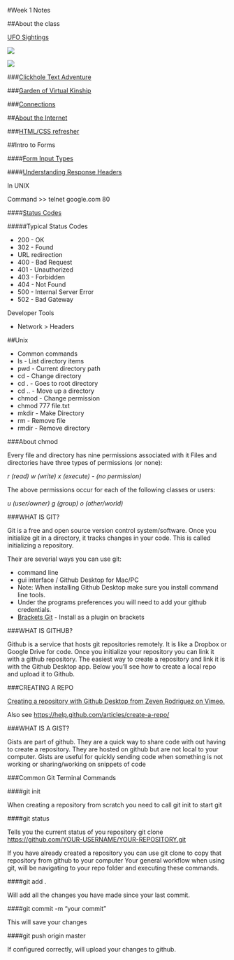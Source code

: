 #Week 1 Notes

##About the class

[UFO Sightings](https://www.behance.net/gallery/45901911/UFO-Sightings-in-last-10-yearsData-Vizualisation)

![](http://i.imgur.com/Wh2eWOp.png)

![](https://timothyks.files.wordpress.com/2016/12/boarderfixed-1900-2016-age-deaths-births.png?w=1684)

###[Clickhole Text Adventure](https://www.wired.com/2015/02/clickhole-skullshadow-island/)

###[Garden of Virtual Kinship](http://howlinwolves.com/projects/gardenofvirtualkinship.html)

###[Connections](http://howlinwolves.com/projects/connections.html)



##[About the Internet](https://github.com/zevenrodriguez/CIM593-693/blob/master/files/Intro%20to%20Web%20-%20Dynamic%20Data.pdf)

###[HTML/CSS refresher](https://github.com/zevenrodriguez/CIM593-693/tree/master/week1/examples/ResponsiveHtmlCss)

##Intro to Forms

####[Form Input Types](http://www.w3schools.com/html/html_form_input_types.asp)

####[Understanding Response Headers](http://learn.onemonth.com/understanding-http-basics)

In UNIX

Command >> telnet google.com 80

####[Status Codes](https://en.wikipedia.org/wiki/List_of_HTTP_status_codes)

#####Typical Status Codes
* 200 - OK
* 302 - Found
 * URL redirection
* 400 - Bad Request
* 401 - Unauthorized
* 403 - Forbidden
* 404 - Not Found
* 500 - Internal Server Error
* 502 - Bad Gateway


Developer Tools
* Network > Headers


##Unix

* Common commands
 * ls - List directory items
 * pwd - Current directory path
 * cd - Change directory
 * cd . - Goes to root directory
 * cd .. - Move up a directory
 * chmod - Change permission
  * chmod 777 file.txt
 * mkdir <directory name> - Make Directory
 * rm <filename> - Remove file
 * rmdir <directory name> - Remove directory


###About chmod

Every file and directory has nine permissions associated with it Files and directories have three types of permissions (or none): 

_r (read) w (write) x (execute) - (no permission)_

The above permissions occur for each of the following classes or users: 

_u (user/owner) g (group) o (other/world)_


###WHAT IS GIT?

Git is a free and open source version control system/software. Once you initialize git in a directory, it tracks changes in your code. This is called initializing a repository.

Their are severial ways you can use git:

* command line
* gui interface / Github Desktop for Mac/PC
 * Note: When installing Github Desktop make sure you install command line tools.
 * Under the programs preferences you will need to add your github credentials.
* [Brackets Git](https://github.com/zaggino/brackets-git) - Install as a plugin on brackets

###WHAT IS GITHUB?

Github is a service that hosts git repositories remotely. It is like a Dropbox or Google Drive for code. Once you initialize your repository you can link it with a github repository. The easiest way to create a repository and link it is with the Github Desktop app. Below you’ll see how to create a local repo and upload it to Github.

###CREATING A REPO

[Creating a repository with Github Desktop from Zeven Rodriguez on Vimeo.](https://vimeo.com/179796579 )

Also see https://help.github.com/articles/create-a-repo/

###WHAT IS A GIST?

Gists are part of github. They are a quick way to share code with out having to create a repository. They are hosted on github but are not local to your computer. Gists are useful for quickly sending code when something is not working or sharing/working on snippets of code


###Common Git Terminal Commands

####git init

When creating a repository from scratch you need to call git init to start git

####git status

Tells you the current status of you repository
git clone https://github.com/YOUR-USERNAME/YOUR-REPOSITORY.git

If you have already created a repository you can use git clone to copy that repository from github to your computer
Your general workflow when using git, will be navigating to your repo folder and executing these commands.

####git add .

Will add all the changes you have made since your last commit.

####git commit -m “your commit”

This will save your changes

####git push origin master

If configured correctly, will upload your changes to github.


